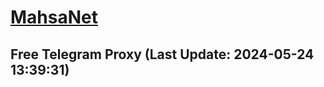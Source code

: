 
# [MahsaNet](https://t.me/mahsa_net)
## Free Telegram Proxy (Last Update: 2024-05-24 13:39:31)

    